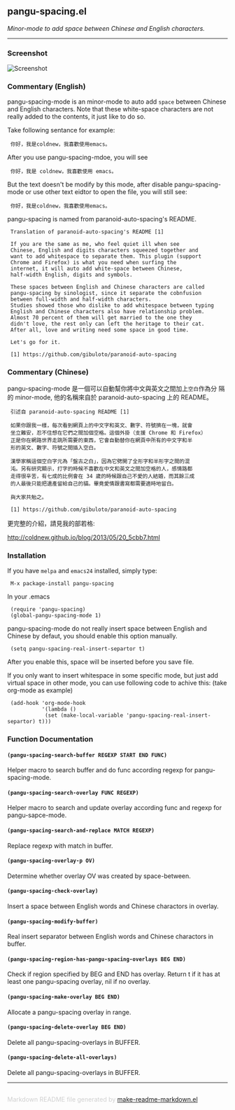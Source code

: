 ## pangu-spacing.el
*Minor-mode to add space between Chinese and English characters.*

---
### Screenshot

![Screenshot](https://github.com/coldnew/pangu-spacing/raw/master/screenshot/screenshot.gif)


### Commentary (English)

pangu-spacing-mode is an minor-mode to auto add `space` between Chinese
and English characters. Note that these white-space characters are not really
added to the contents, it just like to do so.

Take following sentance for example:

     你好，我是coldnew，我喜歡使用emacs。

After you use pangu-spacing-mdoe, you will see

     你好，我是 coldnew，我喜歡使用 emacs。

But the text doesn't be modify by this mode, after disable
pangu-spacing-mode or use other text eidtor to open the file, you
will still see:

     你好，我是coldnew，我喜歡使用emacs。

pangu-spacing is named from paranoid-auto-spacing's README.

     Translation of paranoid-auto-spacing's README [1]

     If you are the same as me, who feel quiet ill when see
     Chinese, English and digits characters squeezed together and
     want to add whitespace to separate them. This plugin (support
     Chrome and Firefox) is what you need when surfing the
     internet, it will auto add white-space between Chinese,
     half-width English, digits and symbols.

     These spaces between English and Chinese characters are called
     pangu-spacing by sinologist, since it separate the cobnfusion
     between full-width and half-width characters.
     Studies showed those who dislike to add whitespace between typing
     English and Chinese characters also have relationship problem.
     Almost 70 percent of them will get married to the one they
     didn't love, the rest only can left the heritage to their cat.
     After all, love and writing need some space in good time.

     Let's go for it.

     [1] https://github.com/gibuloto/paranoid-auto-spacing

### Commentary (Chinese)


pangu-spacing-mode 是一個可以自動幫你將中文與英文之間加上`空白`作為分
隔的 minor-mode, 他的名稱來自於 paranoid-auto-spacing 上的 README。

     引述自 paranoid-auto-spacing README [1]

     如果你跟我一樣，每次看到網頁上的中文字和英文、數字、符號擠在一塊，就會
     坐立難安，忍不住想在它們之間加個空格。這個外掛（支援 Chrome 和 Firefox）
     正是你在網路世界走跳所需要的東西，它會自動替你在網頁中所有的中文字和半
     形的英文、數字、符號之間插入空白。

     漢學家稱這個空白字元為「盤古之白」，因為它劈開了全形字和半形字之間的混
     沌。另有研究顯示，打字的時候不喜歡在中文和英文之間加空格的人，感情路都
     走得很辛苦，有七成的比例會在 34 歲的時候跟自己不愛的人結婚，而其餘三成
     的人最後只能把遺產留給自己的貓。畢竟愛情跟書寫都需要適時地留白。

     與大家共勉之。

     [1] https://github.com/gibuloto/paranoid-auto-spacing


更完整的介紹，請見我的部若格:

http://coldnew.github.io/blog/2013/05/20_5cbb7.html


### Installation


If you have `melpa` and `emacs24` installed, simply type:

     M-x package-install pangu-spacing

In your .emacs

     (require 'pangu-spacing)
     (global-pangu-spacing-mode 1)

pangu-spacing-mode do not really insert space between English and
Chinese by defaut, you should enable this option manually.

     (setq pangu-spacing-real-insert-separtor t)

After you enable this, space will be inserted before you save file.

If you only want to insert whitespace in some specific mode, but just add
virtual space in other mode, you can use following code to achive
this: (take org-mode as example)

     (add-hook 'org-mode-hook
               '(lambda ()
                (set (make-local-variable 'pangu-spacing-real-insert-separtor) t)))


### Function Documentation


#### `(pangu-spacing-search-buffer REGEXP START END FUNC)`

Helper macro to search buffer and do func according regexp for
pangu-spacing-mode.

#### `(pangu-spacing-search-overlay FUNC REGEXP)`

Helper macro to search and update overlay according func and regexp for
pangu-sapce-mode.

#### `(pangu-spacing-search-and-replace MATCH REGEXP)`

Replace regexp with match in buffer.

#### `(pangu-spacing-overlay-p OV)`

Determine whether overlay OV was created by space-between.

#### `(pangu-spacing-check-overlay)`

Insert a space between English words and Chinese charactors in overlay.

#### `(pangu-spacing-modify-buffer)`

Real insert separator between English words and Chinese charactors in buffer.

#### `(pangu-spacing-region-has-pangu-spacing-overlays BEG END)`

Check if region specified by BEG and END has overlay.
  Return t if it has at least one pangu-spacing overlay, nil if no overlay.

#### `(pangu-spacing-make-overlay BEG END)`

Allocate a pangu-spacing overlay in range.

#### `(pangu-spacing-delete-overlay BEG END)`

Delete all pangu-spacing-overlays in BUFFER.

#### `(pangu-spacing-delete-all-overlays)`

Delete all pangu-spacing-overlays in BUFFER.

-----
<div style="padding-top:15px;color: #d0d0d0;">
Markdown README file generated by
<a href="https://github.com/mgalgs/make-readme-markdown">make-readme-markdown.el</a>
</div>

